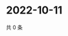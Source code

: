 # 2022-10-11

共 0 条

<!-- BEGIN WEIBO -->
<!-- 最后更新时间 Tue Oct 11 2022 04:21:26 GMT+0800 (China Standard Time) -->

<!-- END WEIBO -->
